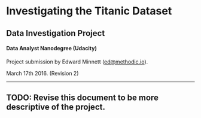 # Investigating the Titanic Dataset
## Data Investigation Project
#### Data Analyst Nanodegree (Udacity)
Project submission by Edward Minnett (ed@methodic.io).

March 17th 2016. (Revision 2)

----------

## TODO: Revise this document to be more descriptive of the project.